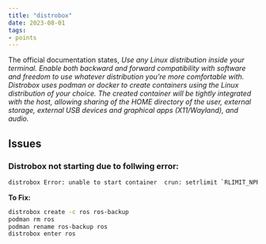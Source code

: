```yaml
---
title: "distrobox"
date: 2023-08-01
tags:
- points
---
```

The official documentation states,
*Use any Linux distribution inside your terminal. Enable both backward and forward compatibility with software and freedom to use whatever distribution you’re more comfortable with. Distrobox uses podman or docker to create containers using the Linux distribution of your choice. The created container will be tightly integrated with the host, allowing sharing of the HOME directory of the user, external storage, external USB devices and graphical apps (X11/Wayland), and audio.*

## Issues
### Distrobox not starting due to follwing error:
```bash
distrobox Error: unable to start container  crun: setrlimit `RLIMIT_NPROC`: Operation not permitted: OCI permission denied
```

**To Fix:**
```bash
distrobox create -c ros ros-backup
podman rm ros
podman rename ros-backup ros
distrobox enter ros
```
